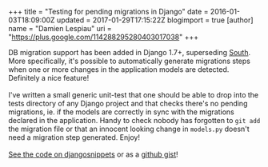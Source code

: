 +++
title = "Testing for pending migrations in Django"
date = 2016-01-03T18:09:00Z
updated = 2017-01-29T17:15:22Z
blogimport = true 
[author]
	name = "Damien Lespiau"
	uri = "https://plus.google.com/114288295280403017038"
+++

<div dir="ltr" style="text-align: left;" trbidi="on"><div dir="ltr" style="text-align: left;" trbidi="on">DB migration support has been added in Django 1.7+, superseding <a href="http://django-south.readthedocs.io/en/latest/">South</a>. More specifically, it's possible to automatically generate migrations steps when one or more changes in the application models are detected. Definitely a nice feature!<br /><br />I've written a small generic unit-test that one should be able to drop into the tests directory of any Django project and that checks there's no pending migrations, ie. if the models are correctly in sync with the migrations declared in the application. Handy to check nobody has forgotten to <code class="command">git add</code> the migration file or that an innocent looking change in <code class="filename">models.py</code> doesn't need a migration step generated. Enjoy!<br /><br /><a href="https://djangosnippets.org/snippets/10567/">See the code on djangosnippets</a>&nbsp;or as a <a href="https://gist.github.com/dlespiau/a3fb10421d68be2a59daebf15f8b781e">github gist</a>!</div><script src="https://gist.github.com/dlespiau/a3fb10421d68be2a59daebf15f8b781e.js"></script><br /></div>

